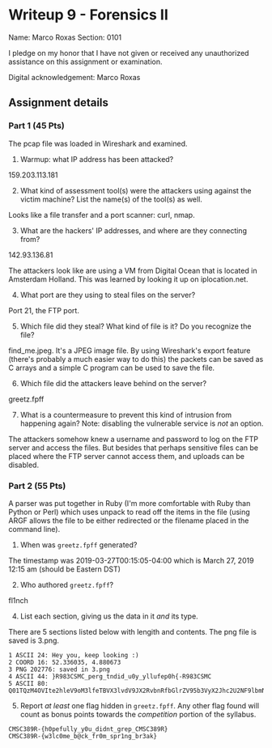 # Writeup 9 - Forensics II

Name: Marco Roxas
Section: 0101

I pledge on my honor that I have not given or received any unauthorized assistance on this assignment or examination.

Digital acknowledgement: Marco Roxas


## Assignment details

### Part 1 (45 Pts)

The pcap file was loaded in Wireshark and examined.

1. Warmup: what IP address has been attacked?

159.203.113.181

2. What kind of assessment tool(s) were the attackers using against the victim machine? List the name(s) of the tool(s) as well.

Looks like a file transfer and a port scanner: curl, nmap.

3. What are the hackers' IP addresses, and where are they connecting from?

142.93.136.81

The attackers look like are using a VM from Digital Ocean that is located in Amsterdam Holland. This was learned by looking it up on iplocation.net.

4. What port are they using to steal files on the server?

Port 21, the FTP port.

5. Which file did they steal? What kind of file is it? Do you recognize the file?

find_me.jpeg. It's a JPEG image file. By using Wireshark's export feature (there's probably a much easier way to do this) the packets can be saved as C arrays and a simple C program can be used to save the file.

6. Which file did the attackers leave behind on the server?

greetz.fpff

7. What is a countermeasure to prevent this kind of intrusion from happening again? Note: disabling the vulnerable service is *not* an option.

The attackers somehow knew a username and password to log on the FTP server and access the files. But besides that perhaps sensitive files can be placed where the FTP server cannot access them, and uploads can be disabled.

### Part 2 (55 Pts)

A parser was put together in Ruby (I'm more comfortable with Ruby than Python or Perl) which uses unpack to read off the items in the file (using ARGF allows the file to be either redirected or the filename placed in the command line).

1. When was `greetz.fpff` generated?

The timestamp was 2019-03-27T00:15:05-04:00 which is March 27, 2019 12:15 am (should be Eastern DST)

2. Who authored `greetz.fpff`?

fl1nch

4. List each section, giving us the data in it *and* its type.

There are 5 sections listed below with lengith and contents. The png file is saved is 3.png.

~~~~
1 ASCII 24: Hey you, keep looking :)
2 COORD 16: 52.336035, 4.880673
3 PNG 202776: saved in 3.png
4 ASCII 44: }R983CSMC_perg_tndid_u0y_yllufep0h{-R983CSMC
5 ASCII 80: Q01TQzM4OVIte2hleV9oM3lfeTBVX3lvdV9JX2RvbnRfbGlrZV95b3VyX2Jhc2U2NF9lbmNvZGluZ30=
~~~~

5. Report *at least* one flag hidden in `greetz.fpff`. Any other flag found will count as bonus points towards the *competition* portion of the syllabus.

~~~~
CMSC389R-{h0pefully_y0u_didnt_grep_CMSC389R}
CMSC389R-{w3lc0me_b@ck_fr0m_spr1ng_br3ak}
~~~~
